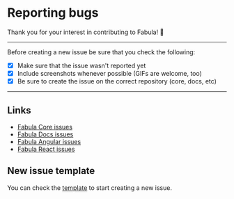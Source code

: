 # Reporting bugs

Thank you for your interest in contributing to Fabula! 💙

---

Before creating a new issue be sure that you check the following:

- [X] Make sure that the issue wasn't reported yet
- [X] Include screenshots whenever possible (GIFs are welcome, too)
- [X] Be sure to create the issue on the correct repository (core, docs, etc)

---

## Links

- [Fabula Core issues](https://github.com/fabula-ui/core/issues)
- [Fabula Docs issues](https://github.com/fabula-ui/docs/issues)
- [Fabula Angular issues](https://github.com/fabula-ui/angular/issues)
- [Fabula React issues](https://github.com/fabula-ui/react/issues)

## New issue template

You can check the [template](https://github.com/fabula-ui/core/blob/master/.github/docs/en/NEW-ISSUE-TEMPLATE.md) to start creating a new issue.
